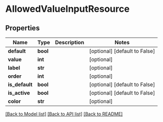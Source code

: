 # AllowedValueInputResource

## Properties
Name | Type | Description | Notes
------------ | ------------- | ------------- | -------------
**default** | **bool** |  | [optional] [default to False]
**value** | **int** |  | [optional] 
**label** | **str** |  | [optional] 
**order** | **int** |  | [optional] 
**is_default** | **bool** |  | [optional] [default to False]
**is_active** | **bool** |  | [optional] [default to False]
**color** | **str** |  | [optional] 

[[Back to Model list]](../README.md#documentation-for-models) [[Back to API list]](../README.md#documentation-for-api-endpoints) [[Back to README]](../README.md)


